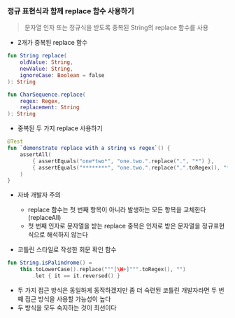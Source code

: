 ### 정규 표현식과 함께 replace 함수 사용하기

> 문자열 인자 또는 정규식을 받도록 중복된 String의 replace 함수를 사용

- 2개가 중복된 replace 함수
```kotlin
fun String replace(
    oldValue: String,
    newValue: String,
    ignoreCase: Boolean = false
): String

fun CharSequence.replace(
    regex: Regex,
    replacement: String
): String
```

- 중복된 두 가지 replace 사용하기
```kotlin
@Test
fun `demonstrate replace with a string vs regex`() {
    assertAll(
        { assertEquals("one*two*", "one.two.".replace(".", "*") },
        { assertEquals("********", "one.two.".replace(".".toRegex(), "*") }
    )
}
``` 

- 자바 개발자 주의
  - replace 함수는 첫 번째 항목이 아니라 발생하는 모든 항복을 교체한다 (replaceAll)
  - 첫 번째 인자로 문자열을 받는 replace 중복은 인자로 받은 문자열을 정규표현식으로 해석하지 않는다

- 코틀린 스타일로 작성한 회문 확인 함수
```kotlin
fun String.isPalindrome() = 
    this.toLowerCase().replace("""[\W+]""".toRegex(), "")
        .let { it == it.reversed() }
```

- 두 가지 접근 방식은 동일하게 동작하겠지만 좀 더 숙련된 코틀린 개발자라면 두 번째 접근 방식을 사용할 가능성이 높다
- 두 방식을 모두 숙지하는 것이 최선이다
